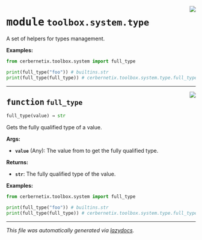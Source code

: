 <!-- markdownlint-disable -->

<a href="../src/cerbernetix/toolbox/system/type.py#L0"><img align="right" style="float:right;" src="https://img.shields.io/badge/-source-cccccc?style=flat-square"></a>

# <kbd>module</kbd> `toolbox.system.type`
A set of helpers for types management. 



**Examples:**
 ```python
from cerbernetix.toolbox.system import full_type

print(full_type("foo")) # builtins.str
print(full_type(full_type)) # cerbernetix.toolbox.system.type.full_type
``` 


---

<a href="../src/cerbernetix/toolbox/system/type.py#L13"><img align="right" style="float:right;" src="https://img.shields.io/badge/-source-cccccc?style=flat-square"></a>

## <kbd>function</kbd> `full_type`

```python
full_type(value) → str
```

Gets the fully qualified type of a value. 



**Args:**
 
 - <b>`value`</b> (Any):  The value from to get the fully qualified type. 



**Returns:**
 
 - <b>`str`</b>:  The fully qualified type of the value. 



**Examples:**
 ```python
from cerbernetix.toolbox.system import full_type

print(full_type("foo")) # builtins.str
print(full_type(full_type)) # cerbernetix.toolbox.system.type.full_type
``` 




---

_This file was automatically generated via [lazydocs](https://github.com/ml-tooling/lazydocs)._
